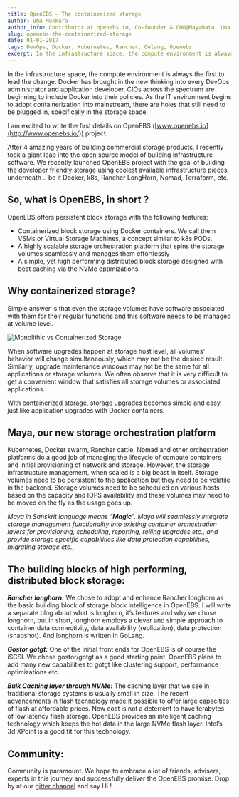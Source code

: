 ```yaml
---
title: OpenEBS — The containerized storage
author: Uma Mukkara
author_info: Contributor at openebs.io, Co-founder & COO@MayaData. Uma led product development in the early days of MayaData (CloudByte).
slug: openebs-the-containerized-storage
date: 01-01-2017
tags: DevOps, Docker, Kubernetes, Rancher, Golang, Openebs
excerpt: In the infrastructure space, the compute environment is always the first to lead the change. Docker has brought in the new thinking into every DevOPs administrator and application developer.
---
```



In the infrastructure space, the compute environment is always the first to lead the change. Docker has brought in the new thinking into every DevOps administrator and application developer. CIOs across the spectrum are beginning to include Docker into their policies. As the IT environment begins to adopt containerization into mainstream, there are holes that still need to be plugged in, specifically in the storage space.

I am excited to write the first details on OpenEBS ([www.openebs.io](http://www.openebs.io/)) project.

After 4 amazing years of building commercial storage products, I recently took a giant leap into the open source model of building infrastructure software. We recently launched OpenEBS project with the goal of building the developer friendly storage using coolest available infrastructure pieces underneath .. be it Docker, k8s, Rancher LongHorn, Nomad, Terraform, etc.

## So, what is OpenEBS, in short ?

OpenEBS offers persistent block storage with the following features:

- Containerized block storage using Docker containers. We call them VSMs or Virtual Storage Machines, a concept similar to k8s PODs.
- A highly scalable storage orchestration platform that spins the storage volumes seamlessly and manages them effortlessly
- A simple, yet high performing distributed block storage designed with best caching via the NVMe optimizations

## Why containerized storage?

Simple answer is that even the storage volumes have software associated with them for their regular functions and this software needs to be managed at volume level.

![Monolithic vs Containerized Storage](https://cdn-images-1.medium.com/max/800/1*OoQnpEsGf_ovb5BFnGI8hA.jpeg)

When software upgrades happen at storage host level, all volumes' behavior will change simultaneously, which may not be the desired result. Similarly, upgrade maintenance windows may not be the same for all applications or storage volumes. We often observe that it is very difficult to get a convenient window that satisfies all storage volumes or associated applications.

With containerized storage, storage upgrades becomes simple and easy, just like application upgrades with Docker containers.

## Maya, our new storage orchestration platform

Kubernetes, Docker swarm, Rancher cattle, Nomad and other orchestration platforms do a good job of managing the lifecycle of compute containers and initial provisioning of network and storage. However, the storage infrastructure management, when scaled is a big beast in itself. Storage volumes need to be persistent to the application but they need to be volatile in the backend. Storage volumes need to be scheduled on various hosts based on the capacity and IOPS availability and these volumes may need to be moved on the fly as the usage goes up.

*Maya in Sanskrit language means “****Magic****”. Maya will seamlessly integrate storage management functionality into existing container orchestration layers for provisioning, scheduling, reporting, rolling upgrades etc., and provide storage specific capabilities like data protection capabilities, migrating storage etc.,*

## The building blocks of high performing, distributed block storage:

***Rancher longhorn:*** We chose to adopt and enhance Rancher longhorn as the basic building block of storage block intelligence in OpenEBS. I will write a separate blog about what is longhorn, it’s features and why we chose longhorn, but in short, longhorn employs a clever and simple approach to container data connectivity, data availability (replication), data protection (snapshot). And longhorn is written in GoLang.

***Gostor gotgt:*** One of the initial front ends for OpenEBS is of course the iSCSI. We chose gostor/gotgt as a good starting point. OpenEBS plans to add many new capabilities to gotgt like clustering support, performance optimizations etc.

***Bulk Caching layer through NVMe:*** The caching layer that we see in traditional storage systems is usually small in size. The recent advancements in flash technology made it possible to offer large capacities of flash at affordable prices. Now cost is not a deterrent to have terabytes of low latency flash storage. OpenEBS provides an intelligent caching technology which keeps the hot data in the large NVMe flash layer. Intel’s 3d XPoint is a good fit for this technology.

## Community:

Community is paramount. We hope to embrace a lot of friends, advisers, experts in this journey and successfully deliver the OpenEBS promise. Drop by at our [gitter channel](https://gitter.im/openebs/Lobby) and say Hi !
